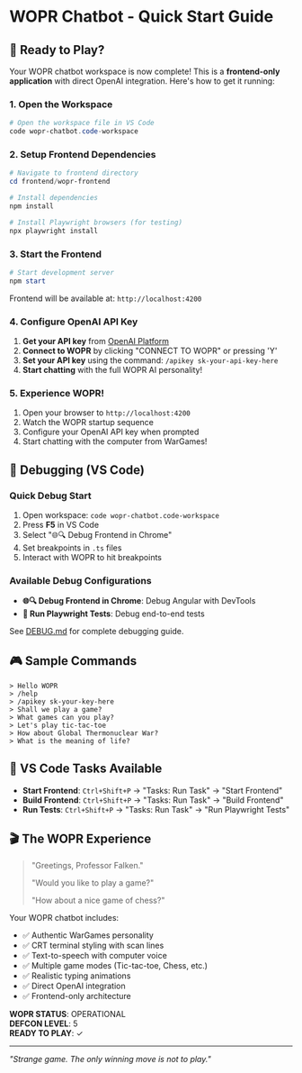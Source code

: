 # WOPR Chatbot - Quick Start Guide

## 🚀 Ready to Play?

Your WOPR chatbot workspace is now complete! This is a **frontend-only application** with direct OpenAI integration. Here's how to get it running:

### 1. Open the Workspace
```powershell
# Open the workspace file in VS Code
code wopr-chatbot.code-workspace
```

### 2. Setup Frontend Dependencies
```powershell
# Navigate to frontend directory
cd frontend/wopr-frontend

# Install dependencies
npm install

# Install Playwright browsers (for testing)
npx playwright install
```

### 3. Start the Frontend
```powershell
# Start development server
npm start
```
Frontend will be available at: `http://localhost:4200`

### 4. Configure OpenAI API Key
1. **Get your API key** from [OpenAI Platform](https://platform.openai.com/api-keys)
2. **Connect to WOPR** by clicking "CONNECT TO WOPR" or pressing 'Y'
3. **Set your API key** using the command: `/apikey sk-your-api-key-here`
4. **Start chatting** with the full WOPR AI personality!

### 5. Experience WOPR!
1. Open your browser to `http://localhost:4200`
2. Watch the WOPR startup sequence
3. Configure your OpenAI API key when prompted
4. Start chatting with the computer from WarGames!

## 🐛 Debugging (VS Code)

### Quick Debug Start

1. Open workspace: `code wopr-chatbot.code-workspace`
2. Press **F5** in VS Code
3. Select "🌐🔍 Debug Frontend in Chrome"
4. Set breakpoints in `.ts` files
5. Interact with WOPR to hit breakpoints

### Available Debug Configurations

- **🌐🔍 Debug Frontend in Chrome**: Debug Angular with DevTools
- **🧪 Run Playwright Tests**: Debug end-to-end tests

See [DEBUG.md](DEBUG.md) for complete debugging guide.

## 🎮 Sample Commands

```text
> Hello WOPR
> /help
> /apikey sk-your-key-here
> Shall we play a game?
> What games can you play?
> Let's play tic-tac-toe
> How about Global Thermonuclear War?
> What is the meaning of life?
```

## 🔧 VS Code Tasks Available

- **Start Frontend**: `Ctrl+Shift+P` → "Tasks: Run Task" → "Start Frontend"
- **Build Frontend**: `Ctrl+Shift+P` → "Tasks: Run Task" → "Build Frontend"
- **Run Tests**: `Ctrl+Shift+P` → "Tasks: Run Task" → "Run Playwright Tests"

## 🎬 The WOPR Experience

> "Greetings, Professor Falken."
>
> "Would you like to play a game?"
>
> "How about a nice game of chess?"

Your WOPR chatbot includes:

- ✅ Authentic WarGames personality
- ✅ CRT terminal styling with scan lines
- ✅ Text-to-speech with computer voice
- ✅ Multiple game modes (Tic-tac-toe, Chess, etc.)
- ✅ Realistic typing animations
- ✅ Direct OpenAI integration
- ✅ Frontend-only architecture

**WOPR STATUS**: OPERATIONAL  
**DEFCON LEVEL**: 5  
**READY TO PLAY**: ✓

---

*"Strange game. The only winning move is not to play."*